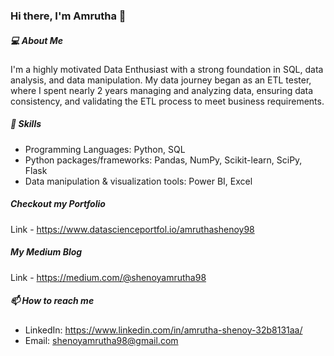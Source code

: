 ### Hi there, I'm Amrutha 👋

##### 💻 About Me
I'm a highly motivated Data Enthusiast with a strong foundation in SQL, data analysis, and data manipulation. My data journey began as an ETL tester, where I spent nearly 2 years managing and analyzing data, ensuring data consistency, and validating the ETL process to meet business requirements.

##### 🔧 Skills
- Programming Languages: Python, SQL
- Python packages/frameworks: Pandas, NumPy, Scikit-learn, SciPy, Flask
- Data manipulation & visualization tools: Power BI, Excel

##### Checkout my Portfolio
Link - https://www.datascienceportfol.io/amruthashenoy98

##### My Medium Blog
Link - https://medium.com/@shenoyamrutha98

##### 📫 How to reach me
- LinkedIn: https://www.linkedin.com/in/amrutha-shenoy-32b8131aa/
- Email: shenoyamrutha98@gmail.com


